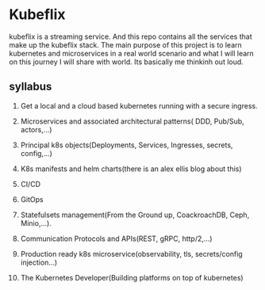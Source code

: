 # Kubeflix

kubeflix is a streaming service. And this repo contains all the services that make up the kubeflix stack. The main purpose of this project is to learn kubernetes and microservices in a real world scenario and what I will learn on this journey I will share with world. Its basically me thinkinh out loud.

## syllabus

1. Get a local and a cloud based kubernetes running with a secure ingress.

2. Microservices and associated architectural patterns( DDD, Pub/Sub, actors,...)

3. Principal k8s objects(Deployments, Services, Ingresses, secrets, config,...)

4. K8s manifests and helm charts(there is an alex ellis blog about this)

5. CI/CD

6. GitOps

7. Statefulsets management(From the Ground up, CoackroachDB, Ceph, Minio,...).

8. Communication Protocols and APIs(REST, gRPC, http/2,...)

9. Production ready k8s microservice(observability, tls, secrets/config injection...)

10. The Kubernetes Developer(Building platforms on top of kubernetes)
